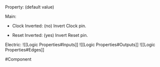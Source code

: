 Property: (default value)

Main:
- Clock Inverted: (no)
   Invert Clock pin.

- Reset Inverted: (yes)
   Invert Reset pin.


Electric:
![[Logic Properties#Inputs]]
![[Logic Properties#Outputs]]
![[Logic Properties#Edges]]


#Component 